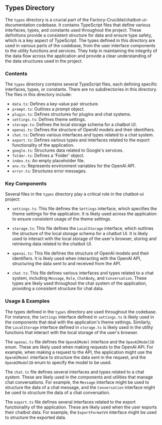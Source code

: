 
## Types Directory

The `types` directory is a crucial part of the Factory-Crucible/chatbot-ui-documentation codebase. It contains TypeScript files that define various interfaces, types, and constants used throughout the project. These definitions provide a consistent structure for data and ensure type safety, which is a key aspect of TypeScript. The types defined in this directory are used in various parts of the codebase, from the user interface components to the utility functions and services. They help in maintaining the integrity of the data flow across the application and provide a clear understanding of the data structures used in the project.

### Contents

The `types` directory contains several TypeScript files, each defining specific interfaces, types, or constants. There are no subdirectories in this directory. The files in this directory include:

- `data.ts`: Defines a key-value pair structure.
- `prompt.ts`: Outlines a prompt object.
- `plugin.ts`: Defines structures for plugins and chat systems.
- `settings.ts`: Defines theme settings.
- `storage.ts`: Defines the local storage schema for a chatbot UI.
- `openai.ts`: Defines the structure of OpenAI models and their identifiers.
- `chat.ts`: Defines various interfaces and types related to a chat system.
- `export.ts`: Defines various types and interfaces related to the export functionality of the application.
- `google.ts`: Structures data related to Google's services.
- `folder.ts`: Defines a 'Folder' object.
- `index.ts`: An empty placeholder file.
- `env.ts`: Represents environment variables for the OpenAI API.
- `error.ts`: Structures error messages.

### Key Components

Several files in the `types` directory play a critical role in the chatbot-ui project:

- `settings.ts`: This file defines the `Settings` interface, which specifies the theme settings for the application. It is likely used across the application to ensure consistent usage of the theme settings.

- `storage.ts`: This file defines the `LocalStorage` interface, which outlines the structure of the local storage schema for a chatbot UI. It is likely used to interact with the local storage of the user's browser, storing and retrieving data related to the chatbot UI.

- `openai.ts`: This file defines the structure of OpenAI models and their identifiers. It is likely used when interacting with the OpenAI API, structuring the data sent to and received from the API.

- `chat.ts`: This file defines various interfaces and types related to a chat system, including `Message`, `Role`, `ChatBody`, and `Conversation`. These types are likely used throughout the chat system of the application, providing a consistent structure for chat data.

### Usage & Examples

The types defined in the `types` directory are used throughout the codebase. For instance, the `Settings` interface defined in `settings.ts` is likely used in the components that deal with the application's theme settings. Similarly, the `LocalStorage` interface defined in `storage.ts` is likely used in the utility functions that interact with the local storage of the user's browser.

The `openai.ts` file defines the `OpenAIModel` interface and the `OpenAIModelID` enum. These are likely used when making requests to the OpenAI API. For example, when making a request to the API, the application might use the `OpenAIModel` interface to structure the data sent in the request, and the `OpenAIModelID` enum to specify the model to be used.

The `chat.ts` file defines several interfaces and types related to a chat system. These are likely used in the components and utilities that manage chat conversations. For example, the `Message` interface might be used to structure the data of a chat message, and the `Conversation` interface might be used to structure the data of a chat conversation.

The `export.ts` file defines several interfaces related to the export functionality of the application. These are likely used when the user exports their chatbot data. For example, the `ExportFormatV4` interface might be used to structure the exported data.
